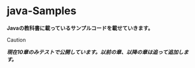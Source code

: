 # java-Samples
**Javaの教科書に載っているサンプルコードを載せていきます。**

>[!caution] 
>***現在10章のみテストで公開しています。以前の章、以降の章は追って追加します。***
